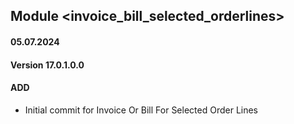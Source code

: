 ## Module <invoice_bill_selected_orderlines>

#### 05.07.2024
#### Version 17.0.1.0.0
#### ADD
- Initial commit for Invoice Or Bill For Selected Order Lines
